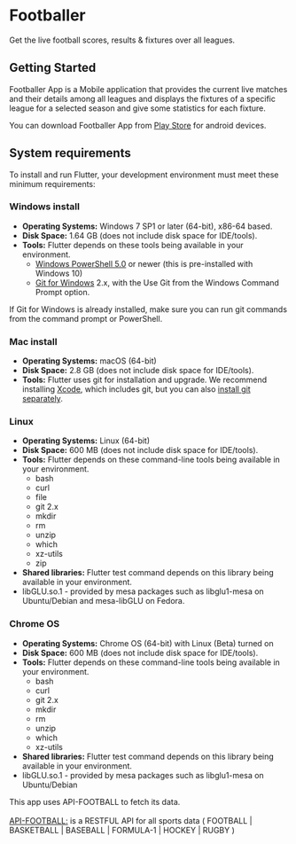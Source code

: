# Footballer

Get the live football scores, results & fixtures over all leagues.

## Getting Started

Footballer App is a Mobile application that provides the current live matches and their details among all leagues and displays the fixtures of a specific league for a selected season and give some statistics for each fixture.

You can download Footballer App from 
<a target="_blank" href="https://play.google.com/store/apps/details?id=com.score.footballer">Play Store</a> for android devices.


## System requirements

To install and run Flutter, your development environment must meet these minimum requirements:

### Windows install

- <b>Operating Systems:</b> Windows 7 SP1 or later (64-bit), x86-64 based.
- <b>Disk Space:</b> 1.64 GB (does not include disk space for IDE/tools).
- <b>Tools:</b> Flutter depends on these tools being available in your environment.
   * <a target="_blank" href="https://docs.microsoft.com/en-us/powershell/scripting/install/installing-windows-powershell">Windows PowerShell 5.0</a> or newer (this is pre-installed with Windows 10)
   * <a target="_blank" href="https://git-scm.com/download/win">Git for Windows</a> 2.x, with the Use Git from the Windows Command Prompt option.

If Git for Windows is already installed, make sure you can run git commands from the command prompt or PowerShell.

### Mac install

- <b>Operating Systems:</b> macOS (64-bit)
- <b>Disk Space:</b> 2.8 GB (does not include disk space for IDE/tools).
- <b>Tools:</b> Flutter uses git for installation and upgrade. We recommend installing <a target="_blank" href="https://developer.apple.com/xcode/">Xcode</a>, which includes git, but you can also <a target="_blank" href="https://git-scm.com/download/mac">install git separately</a>.


### Linux 

- <b>Operating Systems:</b> Linux (64-bit)
- <b>Disk Space:</b> 600 MB (does not include disk space for IDE/tools).
- <b>Tools:</b> Flutter depends on these command-line tools being available in your environment.
  * bash
  * curl
  * file
  * git 2.x
  * mkdir
  * rm
  * unzip
  * which
  * xz-utils
  * zip
- <b>Shared libraries:</b> Flutter test command depends on this library being available in your environment.
- libGLU.so.1 - provided by mesa packages such as libglu1-mesa on Ubuntu/Debian and mesa-libGLU on Fedora.


### Chrome OS

- <b>Operating Systems:</b> Chrome OS (64-bit) with Linux (Beta) turned on
- <b>Disk Space:</b> 600 MB (does not include disk space for IDE/tools).
- <b>Tools:</b> Flutter depends on these command-line tools being available in your environment.
  * bash
  * curl
  * git 2.x
  * mkdir
  * rm
  * unzip
  * which
  * xz-utils
- <b>Shared libraries:</b> Flutter test command depends on this library being available in your environment.
- libGLU.so.1 - provided by mesa packages such as libglu1-mesa on Ubuntu/Debian



This app uses API-FOOTBALL to fetch its data. <br/><br/>
<a target="_blank" href="https://www.api-football.com/">API-FOOTBALL:</a> is a RESTFUL API for all sports data ( FOOTBALL | BASKETBALL | BASEBALL | FORMULA-1 | HOCKEY | RUGBY )
